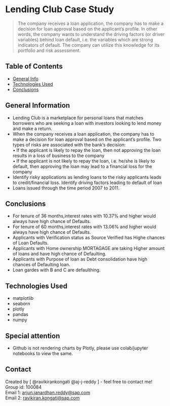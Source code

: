 # Lending Club Case Study
> The company receives a loan application, the company has to make a decision for loan approval based on the applicant’s profile. In other words, the company wants to understand the driving factors (or driver variables) behind loan default, i.e. the variables which are strong indicators of default.  The company can utilize this knowledge for its portfolio and risk assessment. 


## Table of Contents
* [General Info](#general-information)
* [Technologies Used](#technologies-used)
* [Conclusions](#conclusions)

<!-- You can include any other section that is pertinent to your problem -->

## General Information
- Lending Club is a marketplace for personal loans that matches borrowers who are seeking a loan with investors looking to lend money and make a return.
- When the company receives a loan application, the company has to make a decision for loan approval based on the applicant’s profile. Two types of risks are associated with the bank’s decision:
<br>• If the applicant is likely to repay the loan, then not approving the loan results in a loss of business to the company
<br>• If the applicant is not likely to repay the loan, i.e. he/she is likely to default, then approving the loan may lead to a financial loss for the company
- Identify risky applications as lending loans to the risky applicants leads to credit/financial loss. Identify driving factors leading to default of loan
- Loans issued through the time period 2007 to 2011.

<!-- You don't have to answer all the questions - just the ones relevant to your project. -->

## Conclusions
- For tenure of 36 months,interest rates with 10.37% and higher would always have high chance of Defaults.
- For tenure of 60 months,interest rates with 13.06% and higher would always have high chance of Defaults.
- Applicants with Verification status as Source Verified has Highe chances of Loan Defaults.
- Applicants with Home ownership MORTAGAGE are taking Higher amount of loans and have high chance of Defaulting.
- Applicants with Purpose of loan as Debt consolidation have high chances of Defaulting loan.
- Loan gardes with B and C are defaulthing.

<!-- You don't have to answer all the questions - just the ones relevant to your project. -->


## Technologies Used
- matplotlib
- seaborn
- plotly
- pandas
- numpy

## Special attention
- Github is not rendering charts by Plotly, please use colab/jupyter notebooks to view the same.

<!-- As the libraries versions keep on changing, it is recommended to mention the version of library used in this project -->

## Contact
Created by [ @ravikirankongati @aj-j-reddy ]  - feel free to contact me!<br>
Group id: 100084<br>
Email 1: arjun.janardhan.reddy@sap.com<br>
Email 2: ravikiran.kongati@sap.com


<!-- Optional -->
<!-- ## License -->
<!-- This project is open source and available under the [... License](). -->

<!-- You don't have to include all sections - just the one's relevant to your project -->
